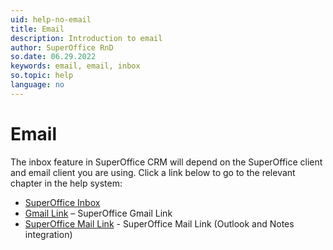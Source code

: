 ```yaml
---
uid: help-no-email
title: Email
description: Introduction to email
author: SuperOffice RnD
so.date: 06.29.2022
keywords: email, email, inbox
so.topic: help
language: no
---
```


# Email

The inbox feature in SuperOffice CRM will depend on the SuperOffice client and email client you are using. Click a link below to go to the relevant chapter in the help system:

* [SuperOffice Inbox][1]
* [Gmail Link][2] – SuperOffice Gmail Link
* [SuperOffice Mail Link][3] - SuperOffice Mail Link (Outlook and Notes integration)

<!-- Referenced links -->
[1]: ../inbox/learn/index.md
[2]: ../gmail-link/learn/index.md
[3]: ../mail-link/learn/index.md

<!-- Referenced images -->
